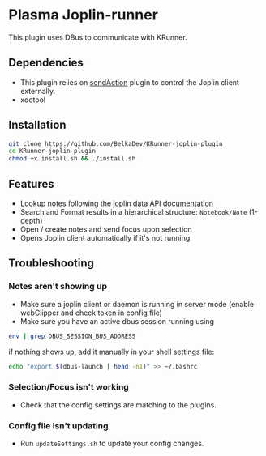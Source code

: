 # Plasma Joplin-runner

This plugin uses DBus to communicate with KRunner.


## Dependencies
- This plugin relies on [sendAction](https://github.com/BelkaDev/joplin-send-action-plugin) plugin to control the Joplin client externally.
- xdotool  

## Installation

``` bash
git clone https://github.com/BelkaDev/KRunner-joplin-plugin
cd KRunner-joplin-plugin
chmod +x install.sh && ./install.sh
```
## Features
* Lookup notes following the joplin data API [documentation ](https://joplinapp.org/api/references/rest_api/)
* Search and Format results in a hierarchical structure: `Notebook/Note` (1-depth)
* Open / create notes and send focus upon selection
* Opens Joplin client automatically if it's not running




## Troubleshooting 
### Notes aren't showing up
* Make sure a joplin client or daemon is running in server mode (enable webClipper and check token in config file) 
* Make sure you have an active dbus session running using 
```bash
env | grep DBUS_SESSION_BUS_ADDRESS
```
if nothing shows up, add it manually in your shell settings file:
```bash
echo "export $(dbus-launch | head -n1)" >> ~/.bashrc
```


### Selection/Focus isn't working 
* Check that the config settings are matching to the plugins.

### Config file isn't updating
* Run `updateSettings.sh` to update your config changes.
